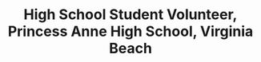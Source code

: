 ---
order_number: 6
name: "Tyler Chen"
category: "student"
role: "Student"
title: "High School Student Volunteer, Princess Anne High School, Virginia Beach"
bio: ""
img: "chen2.png"
collection: team
website: "mailto:pmcs022@gmail.com"
email: "mailto:pmcs022@gmail.com"
---